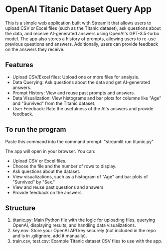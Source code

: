 # OpenAI Titanic Dataset Query App
This is a simple web application built with Streamlit that allows users to upload CSV or Excel files (such as the Titanic dataset), ask questions about the data, and receive AI-generated answers using OpenAI's GPT-3.5-turbo model. The app also stores a history of prompts, allowing users to re-use previous questions and answers. Additionally, users can provide feedback on the answers they receive.



## Features
- Upload CSV/Excel files: Upload one or more files for analysis.
- Data Querying: Ask questions about the data and get AI-generated answers.
- Prompt History: View and reuse past prompts and answers.
- Data Visualization: View histograms and bar plots for columns like "Age" and "Survived" from the Titanic dataset.
- User Feedback: Rate the usefulness of the AI's answers and provide feedback.



## To run the program
Paste this command into the command prompt:
"streamlit run titanic.py"


The app will open in your browser. You can:
- Upload CSV or Excel files.
- Choose the file and the number of rows to display.
- Ask questions about the dataset.
- View visualizations, such as a histogram of "Age" and bar plots of "Survived" by "Sex."
- View and reuse past questions and answers.
- Provide feedback on the answers.



## Structure
1. titanic.py: Main Python file with the logic for uploading files, querying OpenAI, displaying results, and handling data visualizations.
2. key.env: Store your OpenAI API key securely (not included in the repo and is in .gitignore, add it manually).
3. train.csv, test.csv: Example Titanic dataset CSV files to use with the app.

